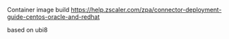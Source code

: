 Container image build
https://help.zscaler.com/zpa/connector-deployment-guide-centos-oracle-and-redhat

based on ubi8
